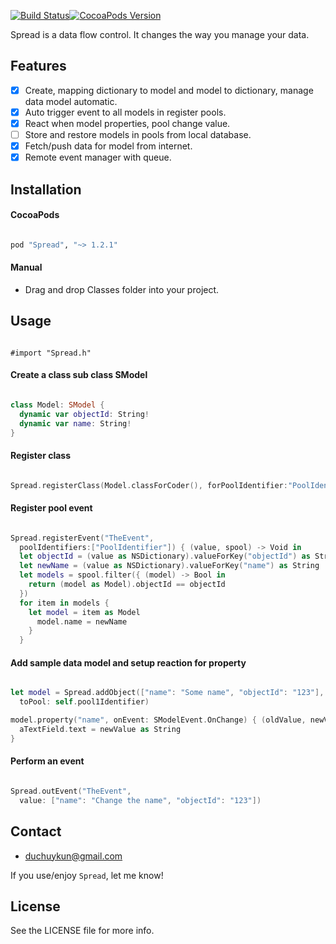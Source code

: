 [![Build Status](https://travis-ci.org/huyphams/Spread.svg)](https://travis-ci.org/huyphams/Spread)[![CocoaPods Version](https://cocoapod-badges.herokuapp.com/v/Spread/badge.png)](http://cocoapods.org/?q=spread)

Spread is a data flow control. It changes the way you manage your data.

## Features

- [x] Create, mapping dictionary to model and model to dictionary, manage data model automatic.
- [x] Auto trigger event to all models in register pools.
- [x] React when model properties, pool change value.
- [ ] Store and restore models in pools from local database.
- [x] Fetch/push data for model from internet.
- [x] Remote event manager with queue.

## Installation

#### CocoaPods

```ruby

pod "Spread", "~> 1.2.1"

```

#### Manual

 - Drag and drop Classes folder into your project.

## Usage

```objc

#import "Spread.h"

```

#### Create a class sub class SModel

```swift

class Model: SModel {
  dynamic var objectId: String!
  dynamic var name: String!
}

```
#### Register class

```swift

Spread.registerClass(Model.classForCoder(), forPoolIdentifier:"PoolIdentifier")

```

#### Register pool event

```swift

Spread.registerEvent("TheEvent",
  poolIdentifiers:["PoolIdentifier"]) { (value, spool) -> Void in
  let objectId = (value as NSDictionary).valueForKey("objectId") as String
  let newName = (value as NSDictionary).valueForKey("name") as String
  let models = spool.filter({ (model) -> Bool in
    return (model as Model).objectId == objectId
  })
  for item in models {
    let model = item as Model
      model.name = newName
    }
  }

```

#### Add sample data model and setup reaction for property

```swift

let model = Spread.addObject(["name": "Some name", "objectId": "123"],
  toPool: self.pool1Identifier)

model.property("name", onEvent: SModelEvent.OnChange) { (oldValue, newValue) -> Void in
  aTextField.text = newValue as String
}

```

#### Perform an event

```swift

Spread.outEvent("TheEvent",
  value: ["name": "Change the name", "objectId": "123"])

```

## Contact

- [duchuykun@gmail.com](http://facebook.com/huyphams)

If you use/enjoy `Spread`, let me know!

## License

See the LICENSE file for more info.

